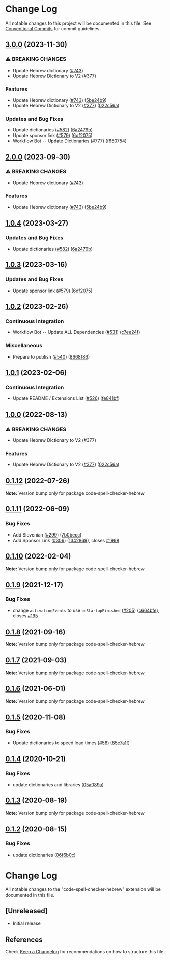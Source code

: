 # Change Log

All notable changes to this project will be documented in this file.
See [Conventional Commits](https://conventionalcommits.org) for commit guidelines.

## [3.0.0](https://github.com/fobo66/vscode-cspell-dict-extensions/compare/code-spell-checker-hebrew-v2.0.0...code-spell-checker-hebrew@3.0.0) (2023-11-30)


### ⚠ BREAKING CHANGES

* Update Hebrew dictionary ([#743](https://github.com/fobo66/vscode-cspell-dict-extensions/issues/743))
* Update Hebrew Dictionary to V2 ([#377](https://github.com/fobo66/vscode-cspell-dict-extensions/issues/377))

### Features

* Update Hebrew dictionary ([#743](https://github.com/fobo66/vscode-cspell-dict-extensions/issues/743)) ([5be24b9](https://github.com/fobo66/vscode-cspell-dict-extensions/commit/5be24b9517d56af6df9ec4622e6f6f077dfafe39))
* Update Hebrew Dictionary to V2 ([#377](https://github.com/fobo66/vscode-cspell-dict-extensions/issues/377)) ([022c56a](https://github.com/fobo66/vscode-cspell-dict-extensions/commit/022c56a3f82c01a029423c281e42a9e4bbcf5ccf))


### Updates and Bug Fixes

* Update dictionaries ([#582](https://github.com/fobo66/vscode-cspell-dict-extensions/issues/582)) ([6a2479b](https://github.com/fobo66/vscode-cspell-dict-extensions/commit/6a2479ba45e4040808d172dc8ad734b41d27ac91))
* Update sponsor link ([#579](https://github.com/fobo66/vscode-cspell-dict-extensions/issues/579)) ([6df2075](https://github.com/fobo66/vscode-cspell-dict-extensions/commit/6df2075cda94e9253a1f11d5dcf63e73a49b8edd))
* Workflow Bot -- Update Dictionaries ([#777](https://github.com/fobo66/vscode-cspell-dict-extensions/issues/777)) ([f650754](https://github.com/fobo66/vscode-cspell-dict-extensions/commit/f650754169f0e365409c3edcf45fb6a87fefc727))

## [2.0.0](https://github.com/streetsidesoftware/vscode-cspell-dict-extensions/compare/code-spell-checker-hebrew@1.0.4...code-spell-checker-hebrew@2.0.0) (2023-09-30)


### ⚠ BREAKING CHANGES

* Update Hebrew dictionary ([#743](https://github.com/streetsidesoftware/vscode-cspell-dict-extensions/issues/743))

### Features

* Update Hebrew dictionary ([#743](https://github.com/streetsidesoftware/vscode-cspell-dict-extensions/issues/743)) ([5be24b9](https://github.com/streetsidesoftware/vscode-cspell-dict-extensions/commit/5be24b9517d56af6df9ec4622e6f6f077dfafe39))

## [1.0.4](https://github.com/streetsidesoftware/vscode-cspell-dict-extensions/compare/code-spell-checker-hebrew@1.0.3...code-spell-checker-hebrew@1.0.4) (2023-03-27)


### Updates and Bug Fixes

* Update dictionaries ([#582](https://github.com/streetsidesoftware/vscode-cspell-dict-extensions/issues/582)) ([6a2479b](https://github.com/streetsidesoftware/vscode-cspell-dict-extensions/commit/6a2479ba45e4040808d172dc8ad734b41d27ac91))

## [1.0.3](https://github.com/streetsidesoftware/vscode-cspell-dict-extensions/compare/code-spell-checker-hebrew@1.0.2...code-spell-checker-hebrew@1.0.3) (2023-03-16)


### Updates and Bug Fixes

* Update sponsor link ([#579](https://github.com/streetsidesoftware/vscode-cspell-dict-extensions/issues/579)) ([6df2075](https://github.com/streetsidesoftware/vscode-cspell-dict-extensions/commit/6df2075cda94e9253a1f11d5dcf63e73a49b8edd))

## [1.0.2](https://github.com/streetsidesoftware/vscode-cspell-dict-extensions/compare/code-spell-checker-hebrew@1.0.1...code-spell-checker-hebrew@1.0.2) (2023-02-26)


### Continuous Integration

* Workflow Bot -- Update ALL Dependencies ([#531](https://github.com/streetsidesoftware/vscode-cspell-dict-extensions/issues/531)) ([c7ee24f](https://github.com/streetsidesoftware/vscode-cspell-dict-extensions/commit/c7ee24f30552a6e8904a8d489b8a76ddcd3eedec))


### Miscellaneous

* Prepare to publish ([#540](https://github.com/streetsidesoftware/vscode-cspell-dict-extensions/issues/540)) ([8668f86](https://github.com/streetsidesoftware/vscode-cspell-dict-extensions/commit/8668f86b5fe3bf076cc44db54ec9b15d2f137623))

## [1.0.1](https://github.com/streetsidesoftware/vscode-cspell-dict-extensions/compare/code-spell-checker-hebrew@1.0.0...code-spell-checker-hebrew@1.0.1) (2023-02-06)


### Continuous Integration

* Update README / Extensions List ([#526](https://github.com/streetsidesoftware/vscode-cspell-dict-extensions/issues/526)) ([fe841bf](https://github.com/streetsidesoftware/vscode-cspell-dict-extensions/commit/fe841bfc7209e134740b24897e23748581536eb3))

## [1.0.0](https://github.com/streetsidesoftware/vscode-cspell-dict-extensions/compare/code-spell-checker-hebrew@0.1.12...code-spell-checker-hebrew@1.0.0) (2022-08-13)


### ⚠ BREAKING CHANGES

* Update Hebrew Dictionary to V2 (#377)

### Features

* Update Hebrew Dictionary to V2 ([#377](https://github.com/streetsidesoftware/vscode-cspell-dict-extensions/issues/377)) ([022c56a](https://github.com/streetsidesoftware/vscode-cspell-dict-extensions/commit/022c56a3f82c01a029423c281e42a9e4bbcf5ccf))

## [0.1.12](https://github.com/streetsidesoftware/vscode-cspell-dict-extensions/compare/code-spell-checker-hebrew@0.1.11...code-spell-checker-hebrew@0.1.12) (2022-07-26)

**Note:** Version bump only for package code-spell-checker-hebrew





## [0.1.11](https://github.com/streetsidesoftware/vscode-cspell-dict-extensions/compare/code-spell-checker-hebrew@0.1.10...code-spell-checker-hebrew@0.1.11) (2022-06-09)


### Bug Fixes

* Add Slovenian ([#299](https://github.com/streetsidesoftware/vscode-cspell-dict-extensions/issues/299)) ([7b0becc](https://github.com/streetsidesoftware/vscode-cspell-dict-extensions/commit/7b0becc910e11e674ad32be812aa5e138b005219))
* Add Sponsor Link ([#306](https://github.com/streetsidesoftware/vscode-cspell-dict-extensions/issues/306)) ([1342869](https://github.com/streetsidesoftware/vscode-cspell-dict-extensions/commit/13428699ee20f6b6a597dd2638d5633f2a53c9cf)), closes [#1998](https://github.com/streetsidesoftware/vscode-cspell-dict-extensions/issues/1998)





## [0.1.10](https://github.com/streetsidesoftware/vscode-cspell-dict-extensions/compare/code-spell-checker-hebrew@0.1.9...code-spell-checker-hebrew@0.1.10) (2022-02-04)

**Note:** Version bump only for package code-spell-checker-hebrew





## [0.1.9](https://github.com/streetsidesoftware/vscode-cspell-dict-extensions/compare/code-spell-checker-hebrew@0.1.8...code-spell-checker-hebrew@0.1.9) (2021-12-17)


### Bug Fixes

* change `activationEvents` to use `onStartupFinished` ([#205](https://github.com/streetsidesoftware/vscode-cspell-dict-extensions/issues/205)) ([c664bfe](https://github.com/streetsidesoftware/vscode-cspell-dict-extensions/commit/c664bfe88497c9eaf82aa5549734d99db9194001)), closes [#195](https://github.com/streetsidesoftware/vscode-cspell-dict-extensions/issues/195)





## [0.1.8](https://github.com/streetsidesoftware/vscode-cspell-dict-extensions/compare/code-spell-checker-hebrew@0.1.7...code-spell-checker-hebrew@0.1.8) (2021-09-16)

**Note:** Version bump only for package code-spell-checker-hebrew





## [0.1.7](https://github.com/streetsidesoftware/vscode-cspell-dict-extensions/compare/code-spell-checker-hebrew@0.1.6...code-spell-checker-hebrew@0.1.7) (2021-09-03)

**Note:** Version bump only for package code-spell-checker-hebrew





## [0.1.6](https://github.com/streetsidesoftware/vscode-cspell-dict-extensions/compare/code-spell-checker-hebrew@0.1.5...code-spell-checker-hebrew@0.1.6) (2021-06-01)

**Note:** Version bump only for package code-spell-checker-hebrew





## [0.1.5](https://github.com/streetsidesoftware/vscode-cspell-dict-extensions/compare/code-spell-checker-hebrew@0.1.4...code-spell-checker-hebrew@0.1.5) (2020-11-08)


### Bug Fixes

* Update dictionaries to speed load times ([#56](https://github.com/streetsidesoftware/vscode-cspell-dict-extensions/issues/56)) ([85c7a1f](https://github.com/streetsidesoftware/vscode-cspell-dict-extensions/commit/85c7a1f3363945594f6d86dbb7dae7f4c95a76e7))





## [0.1.4](https://github.com/streetsidesoftware/vscode-cspell-dict-extensions/compare/code-spell-checker-hebrew@0.1.3...code-spell-checker-hebrew@0.1.4) (2020-10-21)


### Bug Fixes

* update dictionaries and libraries ([05a089a](https://github.com/streetsidesoftware/vscode-cspell-dict-extensions/commit/05a089add3e0e3606ac1604df1539adfb272461f))





## [0.1.3](https://github.com/streetsidesoftware/vscode-cspell-dict-extensions/compare/code-spell-checker-hebrew@0.1.2...code-spell-checker-hebrew@0.1.3) (2020-08-19)

**Note:** Version bump only for package code-spell-checker-hebrew





## [0.1.2](https://github.com/streetsidesoftware/vscode-cspell-dict-extensions/compare/code-spell-checker-hebrew@0.1.1...code-spell-checker-hebrew@0.1.2) (2020-08-15)


### Bug Fixes

* update dictionaries ([06f6b0c](https://github.com/streetsidesoftware/vscode-cspell-dict-extensions/commit/06f6b0cd9c011d55de841aa75591422a18d8a8f6))





# Change Log
All notable changes to the "code-spell-checker-hebrew" extension will be documented in this file.

## [Unreleased]
- Initial release

## References
Check [Keep a Changelog](http://keepachangelog.com/) for recommendations on how to structure this file.
